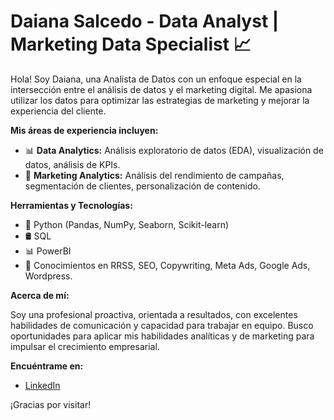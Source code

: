 # Daiana Salcedo - Data Analyst | Marketing Data Specialist 📈

Hola! Soy Daiana, una Analista de Datos con un enfoque especial en la intersección entre el análisis de datos y el marketing digital. Me apasiona utilizar los datos para optimizar las estrategias de marketing y mejorar la experiencia del cliente.

**Mis áreas de experiencia incluyen:**

* 📊 **Data Analytics:** Análisis exploratorio de datos (EDA), visualización de datos, análisis de KPIs.
* 🎯 **Marketing Analytics:** Análisis del rendimiento de campañas, segmentación de clientes, personalización de contenido.

**Herramientas y Tecnologías:**

* 🐍 Python (Pandas, NumPy, Seaborn, Scikit-learn)
* 🛢 SQL
* 📊 PowerBI
* 📢 Conocimientos en RRSS, SEO, Copywriting, Meta Ads, Google Ads, Wordpress. 

**Acerca de mí:**

Soy una profesional proactiva, orientada a resultados, con excelentes habilidades de comunicación y capacidad para trabajar en equipo. Busco oportunidades para aplicar mis habilidades analíticas y de marketing para impulsar el crecimiento empresarial.

**Encuéntrame en:**

* [LinkedIn](https://www.linkedin.com/in/daiana-salcedo-847237364)


¡Gracias por visitar!
